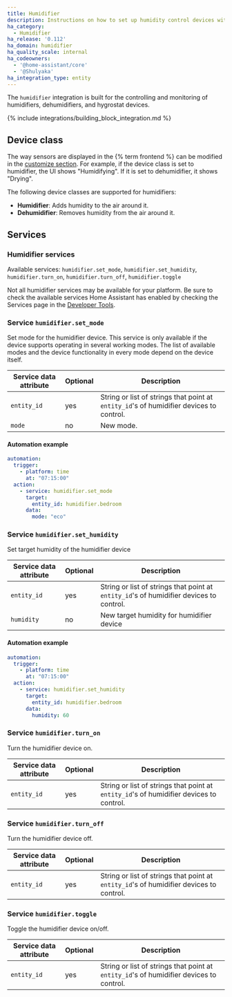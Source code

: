 ```yaml
---
title: Humidifier
description: Instructions on how to set up humidity control devices within Home Assistant.
ha_category:
  - Humidifier
ha_release: '0.112'
ha_domain: humidifier
ha_quality_scale: internal
ha_codeowners:
  - '@home-assistant/core'
  - '@Shulyaka'
ha_integration_type: entity
---
```


The `humidifier` integration is built for the controlling and monitoring of humidifiers, dehumidifiers, and hygrostat devices.

{% include integrations/building_block_integration.md %}

## Device class

The way sensors are displayed in the {% term frontend %} can be modified in the [customize section](/docs/configuration/customizing-devices/). For example, if the device class is set to humidifier, the UI shows "Humidifying". If it is set to dehumidifier, it shows "Drying".

The following device classes are supported for humidifiers:

- **Humidifier**: Adds humidity to the air around it.
- **Dehumidifier**: Removes humidity from the air around it.

## Services

### Humidifier services

Available services: `humidifier.set_mode`, `humidifier.set_humidity`, `humidifier.turn_on`, `humidifier.turn_off`, `humidifier.toggle`

<div class='note'>

Not all humidifier services may be available for your platform. Be sure to check the available services Home Assistant has enabled by checking the Services page in the [Developer Tools](/docs/tools/dev-tools/).

</div>

### Service `humidifier.set_mode`

Set mode for the humidifier device. This service is only available if the device supports operating in several working modes. The list of available modes and the device functionality in every mode depend on the device itself.

| Service data attribute | Optional | Description                                                                             |
| ---------------------- | -------- | --------------------------------------------------------------------------------------- |
| `entity_id`            | yes      | String or list of strings that point at `entity_id`'s of humidifier devices to control. |
| `mode`                 | no       | New mode.                                                                               |

#### Automation example

```yaml
automation:
  trigger:
    - platform: time
      at: "07:15:00"
  action:
    - service: humidifier.set_mode
      target:
        entity_id: humidifier.bedroom
      data:
        mode: "eco"
```

### Service `humidifier.set_humidity`

Set target humidity of the humidifier device

| Service data attribute | Optional | Description                                                                             |
| ---------------------- | -------- | --------------------------------------------------------------------------------------- |
| `entity_id`            | yes      | String or list of strings that point at `entity_id`'s of humidifier devices to control. |
| `humidity`             | no       | New target humidity for humidifier device                                               |

#### Automation example

```yaml
automation:
  trigger:
    - platform: time
      at: "07:15:00"
  action:
    - service: humidifier.set_humidity
      target:
        entity_id: humidifier.bedroom
      data:
        humidity: 60
```

### Service `humidifier.turn_on`

Turn the humidifier device on.

| Service data attribute | Optional | Description                                                                             |
| ---------------------- | -------- | --------------------------------------------------------------------------------------- |
| `entity_id`            | yes      | String or list of strings that point at `entity_id`'s of humidifier devices to control. |

### Service `humidifier.turn_off`

Turn the humidifier device off.

| Service data attribute | Optional | Description                                                                             |
| ---------------------- | -------- | --------------------------------------------------------------------------------------- |
| `entity_id`            | yes      | String or list of strings that point at `entity_id`'s of humidifier devices to control. |

### Service `humidifier.toggle`

Toggle the humidifier device on/off.

| Service data attribute | Optional | Description                                                                             |
| ---------------------- | -------- | --------------------------------------------------------------------------------------- |
| `entity_id`            | yes      | String or list of strings that point at `entity_id`'s of humidifier devices to control. |
